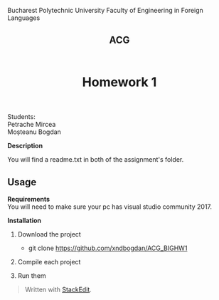 ﻿Bucharest Polytechnic University Faculty of Engineering in Foreign Languages

## <center>ACG</center><br/>


# <center>Homework 1<center><br/>

Students:<br/>
Petrache Mircea<br/>
Moșteanu Bogdan<br/>



**Description**<br/>

You will find a readme.txt in both of the assignment's folder.

## Usage <br/>

**Requirements**<br/>
You will need to make sure your pc has visual studio community 2017.

**Installation** <br/>

1. Download the project
	- git clone https://github.com/xndbogdan/ACG_BIGHW1
2. Compile each project

3. Run them
	
> Written with [StackEdit](https://stackedit.io/).
